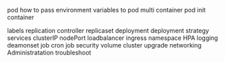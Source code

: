 pod
how to pass environment variables to pod
multi container pod
init container

labels
replication controller
replicaset
deployment
deployment strategy
services
    clusterIP
    nodePort
    loadbalancer
    ingress
namespace
HPA
logging
deamonset
job
cron job
security
volume
cluster upgrade
networking
Administratation
troubleshoot
